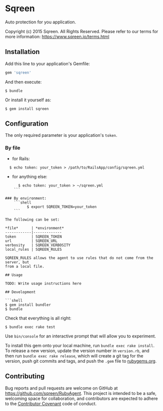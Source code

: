 # Sqreen

Auto protection for you application.

Copyright (c) 2015 Sqreen. All Rights Reserved.
Please refer to our terms for more information: https://www.sqreen.io/terms.html

## Installation

Add this line to your application's Gemfile:

```ruby
gem 'sqreen'
```

And then execute:

    $ bundle

Or install it yourself as:

    $ gem install sqreen

## Configuration

The only required parameter is your application's `token`.

### By file
- for Rails:
```shell
  $ echo token: your_token > /path/to/RailsApp/config/sqreen.yml
```
- for anything else:
```shell
      $ echo token: your_token > ~/sqreen.yml
    ```

### By environment:
    ```shell
          $ export SQREEN_TOKEN=your_token
    ```

The following can be set:

*file*      | *environment*
------------|-------------
token       | SQREEN_TOKEN
url         | SQREEN_URL
verbosity   | SQREEN_VERBOSITY
local_rules | SQREEN_RULES

SQREEN_RULES allows the agent to use rules that do not come from the server, but
from a local file.

## Usage

TODO: Write usage instructions here

## Development

```shell
$ gem install bundler
$ bundle
```

Check that everything is all right:
```shell
$ bundle exec rake test
```

Use `bin/console` for an interactive prompt that will allow you to experiment.

To install this gem onto your local machine, run `bundle exec rake install`. To release a new version, update the version number in `version.rb`, and then run `bundle exec rake release`, which will create a git tag for the version, push git commits and tags, and push the `.gem` file to [rubygems.org](https://rubygems.org).

## Contributing

Bug reports and pull requests are welcome on GitHub at https://github.com/sqreen/RubyAgent. This project is intended to be a safe, welcoming space for collaboration, and contributors are expected to adhere to the [Contributor Covenant](contributor-covenant.org) code of conduct.
